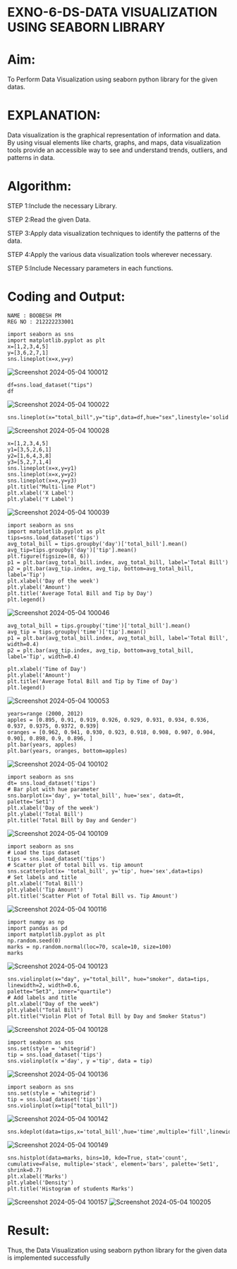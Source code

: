 # EXNO-6-DS-DATA VISUALIZATION USING SEABORN LIBRARY

# Aim:
  To Perform Data Visualization using seaborn python library for the given datas.

# EXPLANATION:
Data visualization is the graphical representation of information and data. By using visual elements like charts, graphs, and maps, data visualization tools provide an accessible way to see and understand trends, outliers, and patterns in data.

# Algorithm:
STEP 1:Include the necessary Library.

STEP 2:Read the given Data.

STEP 3:Apply data visualization techniques to identify the patterns of the data.

STEP 4:Apply the various data visualization tools wherever necessary.

STEP 5:Include Necessary parameters in each functions.

# Coding and Output:
```
NAME : BOOBESH PM
REG NO : 212222233001
```
```
import seaborn as sns
import matplotlib.pyplot as plt
x=[1,2,3,4,5]
y=[3,6,2,7,1]
sns.lineplot(x=x,y=y)
```
![Screenshot 2024-05-04 100012](https://github.com/Harsayazheni/Expt06-Introduction-to-Data-Science/assets/118708467/1c8ab253-15f0-4b45-8caa-13ab87b620d0)


```
df=sns.load_dataset("tips")
df
```
![Screenshot 2024-05-04 100022](https://github.com/Harsayazheni/Expt06-Introduction-to-Data-Science/assets/118708467/95a2ed6d-ef61-4344-be6d-175b073b5192)

```
sns.lineplot(x="total_bill",y="tip",data=df,hue="sex",linestyle='solid',legend="auto")
```
![Screenshot 2024-05-04 100028](https://github.com/Harsayazheni/Expt06-Introduction-to-Data-Science/assets/118708467/99b1f75a-f56a-48fe-91c7-4b6d4cca4c62)

```
x=[1,2,3,4,5]
y1=[3,5,2,6,1]
y2=[1,6,4,3,8]
y3=[5,2,7,1,4]
sns.lineplot(x=x,y=y1)
sns.lineplot(x=x,y=y2)
sns.lineplot(x=x,y=y3)
plt.title("Multi-line Plot")
plt.xlabel('X Label')
plt.ylabel('Y Label')
```
![Screenshot 2024-05-04 100039](https://github.com/Harsayazheni/Expt06-Introduction-to-Data-Science/assets/118708467/adfd7f45-e3a9-4f98-8e45-89bb247187dc)

```
import seaborn as sns
import matplotlib.pyplot as plt
tips=sns.load_dataset('tips')
avg_total_bill = tips.groupby('day')['total_bill'].mean()
avg_tip=tips.groupby('day')['tip'].mean()
plt.figure(figsize=(8, 6))
p1 = plt.bar(avg_total_bill.index, avg_total_bill, label='Total Bill')
p2 = plt.bar(avg_tip.index, avg_tip, bottom=avg_total_bill, label='Tip')
plt.xlabel('Day of the week')
plt.ylabel('Amount')
plt.title('Average Total Bill and Tip by Day')
plt.legend()
```
![Screenshot 2024-05-04 100046](https://github.com/Harsayazheni/Expt06-Introduction-to-Data-Science/assets/118708467/fd7c2a3a-b168-44b2-8892-0ac6d388adf9)

```
avg_total_bill = tips.groupby('time')['total_bill'].mean()
avg_tip = tips.groupby('time')['tip'].mean()
p1 = plt.bar(avg_total_bill.index, avg_total_bill, label='Total Bill', width=0.4)
p2 = plt.bar(avg_tip.index, avg_tip, bottom=avg_total_bill, label='Tip', width=0.4)

plt.xlabel('Time of Day')
plt.ylabel('Amount')
plt.title('Average Total Bill and Tip by Time of Day')
plt.legend()
```
![Screenshot 2024-05-04 100053](https://github.com/Harsayazheni/Expt06-Introduction-to-Data-Science/assets/118708467/5c9a4aca-7887-4bab-9bf7-a441a31ed425)

```
years=range (2000, 2012)
apples = [0.895, 0.91, 0.919, 0.926, 0.929, 0.931, 0.934, 0.936, 0.937, 0.9375, 0.9372, 0.939]
oranges = [0.962, 0.941, 0.930, 0.923, 0.918, 0.908, 0.907, 0.904, 0.901, 0.898, 0.9, 0.896, ]
plt.bar(years, apples)
plt.bar(years, oranges, bottom=apples)
```
![Screenshot 2024-05-04 100102](https://github.com/Harsayazheni/Expt06-Introduction-to-Data-Science/assets/118708467/6fdee4e0-c832-43c3-9917-afff4e1375f8)

```
import seaborn as sns
dt= sns.load_dataset('tips')
# Bar plot with hue parameter
sns.barplot(x='day', y='total_bill', hue='sex', data=dt, palette='Set1')
plt.xlabel('Day of the week')
plt.ylabel('Total Bill')
plt.title('Total Bill by Day and Gender')
```
![Screenshot 2024-05-04 100109](https://github.com/Harsayazheni/Expt06-Introduction-to-Data-Science/assets/118708467/e9a48fc4-a932-4043-87ed-c46d30d52d7c)

```
import seaborn as sns
# Load the tips dataset
tips = sns.load_dataset('tips')
# Scatter plot of total bill vs. tip amount
sns.scatterplot(x= 'total_bill', y='tip', hue='sex',data=tips)
# Set labels and title
plt.xlabel('Total Bill')
plt.ylabel('Tip Amount')
plt.title('Scatter Plot of Total Bill vs. Tip Amount')
```
![Screenshot 2024-05-04 100116](https://github.com/Harsayazheni/Expt06-Introduction-to-Data-Science/assets/118708467/3694fb1b-176a-4696-aa5d-c3b1fc7b4260)

```
import numpy as np
import pandas as pd
import matplotlib.pyplot as plt
np.random.seed(0)
marks = np.random.normal(loc=70, scale=10, size=100)
marks
```
![Screenshot 2024-05-04 100123](https://github.com/Harsayazheni/Expt06-Introduction-to-Data-Science/assets/118708467/eee0727e-d897-4540-ae5a-83cb6f59b847)

```
sns.violinplot(x="day", y="total_bill", hue="smoker", data=tips, linewidth=2, width=0.6,
palette="Set3", inner="quartile")
# Add labels and title
plt.xlabel("Day of the week")
plt.ylabel("Total Bill")
plt.title("Violin Plot of Total Bill by Day and Smoker Status")
```
![Screenshot 2024-05-04 100128](https://github.com/Harsayazheni/Expt06-Introduction-to-Data-Science/assets/118708467/98fb5506-36c4-4824-bfdd-7b260a2a2752)

```
import seaborn as sns
sns.set(style = 'whitegrid')
tip = sns.load_dataset('tips')
sns.violinplot(x ='day', y ='tip', data = tip)
```
![Screenshot 2024-05-04 100136](https://github.com/Harsayazheni/Expt06-Introduction-to-Data-Science/assets/118708467/29596560-6a54-4051-9c55-0903af5c0665)

```
import seaborn as sns
sns.set(style = 'whitegrid')
tip = sns.load_dataset('tips')
sns.violinplot(x=tip["total_bill"])
```
![Screenshot 2024-05-04 100142](https://github.com/Harsayazheni/Expt06-Introduction-to-Data-Science/assets/118708467/7323ef13-38b2-472b-9146-e68f7f5049df)

```
sns.kdeplot(data=tips,x='total_bill',hue='time',multiple='fill',linewidth=3,palette='Set2',alpha=0.8)
```
![Screenshot 2024-05-04 100149](https://github.com/Harsayazheni/Expt06-Introduction-to-Data-Science/assets/118708467/322e04f2-b84b-4477-be92-23e22385feac)

```
sns.histplot(data=marks, bins=10, kde=True, stat='count', cumulative=False, multiple='stack', element='bars', palette='Set1', shrink=0.7)
plt.xlabel('Marks')
plt.ylabel('Density')
plt.title('Histogram of students Marks')
```
![Screenshot 2024-05-04 100157](https://github.com/Harsayazheni/Expt06-Introduction-to-Data-Science/assets/118708467/b95a290d-8aa5-421b-910f-a8d05f0db533)
![Screenshot 2024-05-04 100205](https://github.com/Harsayazheni/Expt06-Introduction-to-Data-Science/assets/118708467/15ad7faa-d749-4ae6-8540-e56e79949db3)

# Result:
Thus, the Data Visualization using seaborn python library for the given data is implemented successfully

